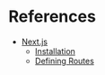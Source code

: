 # References

- [Next.js](https://nextjs.org)
  - [Installation](https://nextjs.org/docs/getting-started/installation)
  - [Defining Routes](https://nextjs.org/docs/app/building-your-application/routing/defining-routes)
